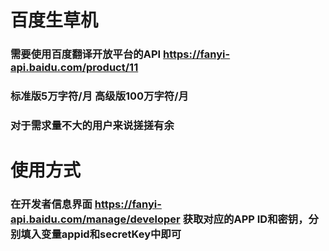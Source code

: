 # 百度生草机
### 需要使用百度翻译开放平台的API https://fanyi-api.baidu.com/product/11
### 标准版5万字符/月 高级版100万字符/月
### 对于需求量不大的用户来说搓搓有余
# 使用方式
### 在开发者信息界面 https://fanyi-api.baidu.com/manage/developer 获取对应的APP ID和密钥，分别填入变量appid和secretKey中即可
